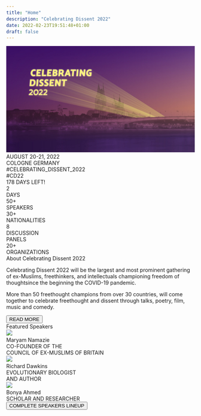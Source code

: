 ```yaml
---
title: "Home"
description: "Celebrating Dissent 2022"
date: 2022-02-23T19:51:48+01:00
draft: false
---
```


<div class="background-picture-container">
    <img src="CD2022_site_landing.jpg" alt="Background image depicting the event" title="Background Image" />
</div>

<div class="announcement-container">
    <div class="main">AUGUST 20-21, 2022<br />COLOGNE GERMANY</div>
    <div class="details">#CELEBRATING_DISSENT_2022<br />#CD22</div>
</div>

<div class="counter-container">
    <span id="counter">178</span> DAYS LEFT!
</div>

<div class="features-banner-container">
    <div class="feature-banner">
        <div class="number">2</div>
        <div class="description">DAYS</div>
    </div>
    <div class="feature-banner">
        <div class="number">50+</div>
        <div class="description">SPEAKERS</div>
    </div>
    <div class="feature-banner">
        <div class="number">30+</div>
        <div class="description">NATIONALITIES</div>
    </div>
    <div class="feature-banner">
        <div class="number">8</div>
        <div class="description">DISCUSSION<br />PANELS</div>
    </div>
    <div class="feature-banner">
        <div class="number">20+</div>
        <div class="description">ORGANIZATIONS</div>
    </div>
</div>


<div class="line"></div>

<div class="section-container short-about-section-container">
    <div class="section-title title">About Celebrating Dissent 2022</div>
    <div class="text">
        <p>
        Celebrating Dissent 2022 will be the largest and most prominent gathering of
        ex-Muslims, freethinkers, and intellectuals championing freedom of thoughtsince the beginning the COVID-19 pandemic.
        </p>
        <p>
        More than 50 freethought champions from over 30 countries, will come together to celebrate freethought and
        dissent through talks, poetry, film, music and comedy.
        </p>
    </div>
    <div class="button"><button onclick="location.href='/about/'">READ MORE</button></div>
</div>

<div class="line"></div>

<div class="section-container featured-speakers-container">
    <div class="section-title title">Featured Speakers</div>
    <div class="list">
        <div class="featured-banner">
            <div class="locator">
                <img src="/program/speakers/CD2022_site_speakers_Maryam Namazie.jpg" />
                <div class="featured-description">
                    <div class="name">Maryam Namazie</div>
                    <div class="text">CO-FOUNDER OF THE<br />COUNCIL OF EX-MUSLIMS OF BRITAIN</div>
                </div>
            </div>
        </div>
        <div class="featured-banner">
            <div class="locator">
            <img src="/program/speakers/CD2022_site_speakers_Richard Dawkins.jpg" />
                <div class="featured-description">
                    <div class="name">Richard Dawkins</div>
                    <div class="text">EVOLUTIONARY BIOLOGIST<br />AND AUTHOR</div>
                </div>
            </div>
        </div>
        <div class="featured-banner">
            <div class="locator">
                <img src="/program/speakers/CD2022_site_speakers_Bonya Ahmed.jpg" />
                <div class="featured-description">
                    <div class="name">Bonya Ahmed</div>
                    <div class="text">SCHOLAR AND RESEARCHER</div>
                </div>
            </div>
        </div>
    </div>
    <div class="button"><button onclick="">COMPLETE SPEAKERS LINEUP</button></div>
</div>
